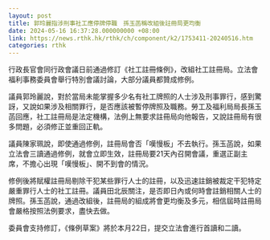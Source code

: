 ```yaml
---
layout: post
title: 郭玲麗指涉刑事社工應停牌停職　孫玉菡稱改組後註冊局更均衡
date: 2024-05-16 16:37:28.000000000 +08:00
link: https://news.rthk.hk/rthk/ch/component/k2/1753411-20240516.htm
categories: rthk
---
```


行政長官會同行政會議日前通過修訂《社工註冊條例》，改組社工註冊局。立法會福利事務委員會舉行特別會議討論，大部分議員都贊成修例。

議員郭玲麗說，對於當局未能掌握多少名有社工牌照的人士涉及刑事罪行，感到驚訝，又說如果涉及相關罪行，是否應該被暫停牌照及職務。勞工及福利局局長孫玉菡回應，社工註冊局是法定機構，法例上無要求註冊局向他報告，又說註冊局有很多問題，必須修正並重回正軌。

議員陳家珮說，即使通過修例，註冊局會否「嘆慢板」不去執行。孫玉菡說，如果立法會三讀通過修例，就會立即生效，註冊局要21天內召開會議，重選正副主席，不擔心出現「嘆慢板」、開不到會的情況。

修例後將賦權註冊局剔除干犯某些罪行人士的註冊，以及迅速註銷被裁定干犯特定嚴重罪行人士的社工註冊。議員田北辰關注，是否即日內或何時會註銷相關人士的牌照。孫玉菡說，通過改組後，註冊局的組成將會更均衡及多元，相信屆時註冊局會嚴格按照法例要求，盡快去做。

委員會支持修訂，《條例草案》將於本月22日，提交立法會進行首讀和二讀。
